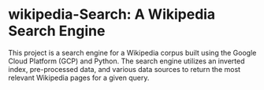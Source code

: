 # wikipedia-Search: A Wikipedia Search Engine

This project is a search engine for a Wikipedia corpus built using the Google Cloud Platform (GCP) and Python. The search engine utilizes an inverted index, pre-processed data, and various data sources to return the most relevant Wikipedia pages for a given query.



